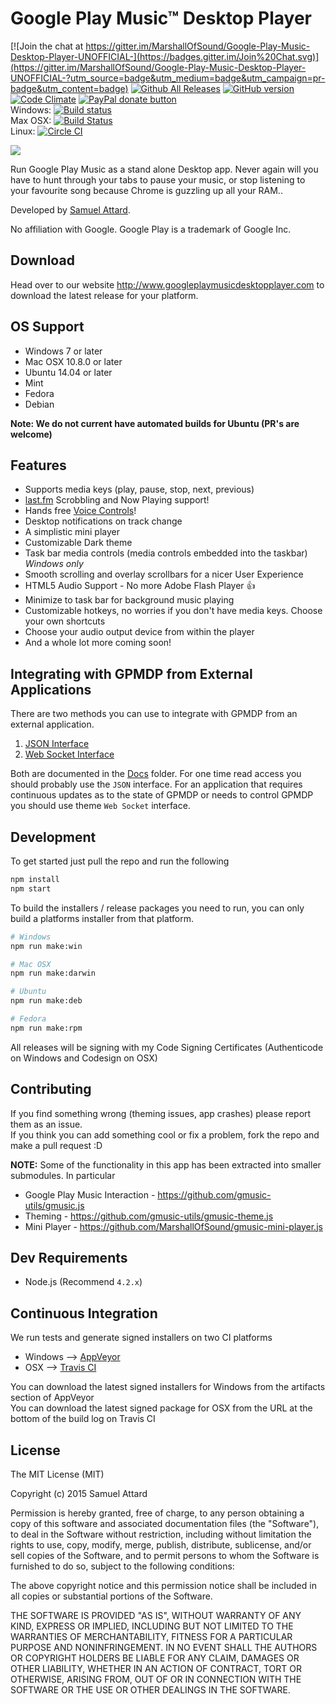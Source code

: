Google Play Music™ Desktop Player
=========================

[![Join the chat at https://gitter.im/MarshallOfSound/Google-Play-Music-Desktop-Player-UNOFFICIAL-](https://badges.gitter.im/Join%20Chat.svg)](https://gitter.im/MarshallOfSound/Google-Play-Music-Desktop-Player-UNOFFICIAL-?utm_source=badge&utm_medium=badge&utm_campaign=pr-badge&utm_content=badge)
[![Github All Releases](https://img.shields.io/github/downloads/MarshallOfSound/Google-Play-Music-Desktop-Player-UNOFFICIAL-/total.svg)](https://github.com/MarshallOfSound/Google-Play-Music-Desktop-Player-UNOFFICIAL-/releases)
 [![GitHub version](https://badge.fury.io/gh/MarshallOfSound%2FGoogle-Play-Music-Desktop-Player-UNOFFICIAL-.svg)](https://badge.fury.io/gh/MarshallOfSound%2FGoogle-Play-Music-Desktop-Player-UNOFFICIAL-)  [![Code Climate](https://codeclimate.com/github/MarshallOfSound/Google-Play-Music-Desktop-Player-UNOFFICIAL-/badges/gpa.svg)](https://codeclimate.com/github/MarshallOfSound/Google-Play-Music-Desktop-Player-UNOFFICIAL-) <a href="https://www.paypal.com/cgi-bin/webscr?cmd=_s-xclick&hosted_button_id=23CZGASL6XMLJ" title="Help me out by donating to this project"><img src="https://img.shields.io/badge/paypal-donate-yellow.svg" alt="PayPal donate button" /></a>  
 Windows: [![Build status](https://ci.appveyor.com/api/projects/status/clg5vclqyltff7hg/branch/master?svg=true)](https://ci.appveyor.com/project/MarshallOfSound/google-play-music-desktop-player-unofficial/branch/master)  
 Max OSX: [![Build Status](https://travis-ci.org/MarshallOfSound/Google-Play-Music-Desktop-Player-UNOFFICIAL-.svg?branch=master)](https://travis-ci.org/MarshallOfSound/Google-Play-Music-Desktop-Player-UNOFFICIAL-)  
 Linux: [![Circle CI](https://circleci.com/gh/MarshallOfSound/Google-Play-Music-Desktop-Player-UNOFFICIAL-/tree/master.svg?style=svg)](https://circleci.com/gh/MarshallOfSound/Google-Play-Music-Desktop-Player-UNOFFICIAL-/tree/master)

![](http://samuel.ninja/img/gpmdp_screen.gif)

Run Google Play Music as a stand alone Desktop app.  Never again will you have to hunt through your tabs to pause your music, or stop listening to your favourite song because Chrome is guzzling up all your RAM..

Developed by [Samuel Attard][1].

No affiliation with Google. Google Play is a trademark of Google Inc.

[1]: https://www.samuelattard.com

Download
---------
Head over to our website http://www.googleplaymusicdesktopplayer.com to download the latest release for your platform.

OS Support
------------

* Windows 7 or later
* Mac OSX 10.8.0 or later
* Ubuntu 14.04 or later
* Mint
* Fedora
* Debian

**Note: We do not current have automated builds for Ubuntu (PR's are welcome)**

Features
--------

* Supports media keys (play, pause, stop, next, previous)
* [last.fm](https://www.last.fm) Scrobbling and Now Playing support!
* Hands free [Voice Controls](docs/VoiceControls.md)!
* Desktop notifications on track change
* A simplistic mini player
* Customizable Dark theme
* Task bar media controls (media controls embedded into the taskbar) *Windows only*
* Smooth scrolling and overlay scrollbars for a nicer User Experience
* HTML5 Audio Support - No more Adobe Flash Player :+1:
* Minimize to task bar for background music playing
* Customizable hotkeys, no worries if you don't have media keys.  Choose your own shortcuts
* Choose your audio output device from within the player
* And a whole lot more coming soon!

Integrating with GPMDP from External Applications
-------------------------------------------------
There are two methods you can use to integrate with GPMDP from an external application.  
1. [JSON Interface](docs/PlaybackAPI.md)  
2. [Web Socket Interface](docs/PlaybackAPI_WebSocket.md)  

Both are documented in the [Docs](docs) folder.  For one time read access you should
probably use the `JSON` interface.  For an application that requires continuous
updates as to the state of GPMDP or needs to control GPMDP you should use theme
`Web Socket` interface.


Development
-----------

To get started just pull the repo and run the following

```bash
npm install
npm start
```

To build the installers / release packages you need to run, you can only build a platforms installer from that platform.
```bash
# Windows
npm run make:win

# Mac OSX
npm run make:darwin

# Ubuntu
npm run make:deb

# Fedora
npm run make:rpm
```

All releases will be signing with my Code Signing Certificates (Authenticode on Windows and Codesign on OSX)

Contributing
------------

If you find something wrong (theming issues, app crashes) please report them as an issue.  
If you think you can add something cool or fix a problem, fork the repo and make a pull request :D

**NOTE:** Some of the functionality in this app has been extracted into smaller submodules. In particular
* Google Play Music Interaction - https://github.com/gmusic-utils/gmusic.js
* Theming - https://github.com/gmusic-utils/gmusic-theme.js
* Mini Player - https://github.com/MarshallOfSound/gmusic-mini-player.js

Dev Requirements
----------------
* Node.js (Recommend `4.2.x`)

Continuous Integration
------------------------

We run tests and generate signed installers on two CI platforms
* Windows --> [AppVeyor][2]
* OSX --> [Travis CI][3]

You can download the latest signed installers for Windows from the artifacts section of AppVeyor  
You can download the latest signed package for OSX from the URL at the bottom of the build log on Travis CI

[2]: https://ci.appveyor.com/project/MarshallOfSound/google-play-music-desktop-player-unofficial
[3]: https://travis-ci.org/MarshallOfSound/Google-Play-Music-Desktop-Player-UNOFFICIAL-

License
-------

The MIT License (MIT)

Copyright (c) 2015 Samuel Attard

Permission is hereby granted, free of charge, to any person obtaining a copy of
this software and associated documentation files (the "Software"), to deal in
the Software without restriction, including without limitation the rights to
use, copy, modify, merge, publish, distribute, sublicense, and/or sell copies of
the Software, and to permit persons to whom the Software is furnished to do so,
subject to the following conditions:

The above copyright notice and this permission notice shall be included in all
copies or substantial portions of the Software.

THE SOFTWARE IS PROVIDED "AS IS", WITHOUT WARRANTY OF ANY KIND, EXPRESS OR
IMPLIED, INCLUDING BUT NOT LIMITED TO THE WARRANTIES OF MERCHANTABILITY, FITNESS
FOR A PARTICULAR PURPOSE AND NONINFRINGEMENT. IN NO EVENT SHALL THE AUTHORS OR
COPYRIGHT HOLDERS BE LIABLE FOR ANY CLAIM, DAMAGES OR OTHER LIABILITY, WHETHER
IN AN ACTION OF CONTRACT, TORT OR OTHERWISE, ARISING FROM, OUT OF OR IN
CONNECTION WITH THE SOFTWARE OR THE USE OR OTHER DEALINGS IN THE SOFTWARE.
